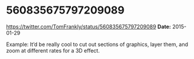 # 560835675797209089
https://twitter.com/TomFrankly/status/560835675797209089
**Date:** 2015-01-29

Example: It’d be really cool to cut out sections of graphics, layer them, and zoom at different rates for a 3D effect.

